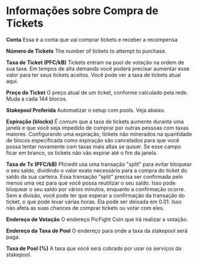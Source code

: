 # Informações sobre Compra de Tickets

**Conta** Essa é a conta que vai comprar tickets e receber a recompensa

**Número de Tickets** The number of tickets to attempt to purchase.

**Taxa de Ticket (PFC/kB)** Tickets entram na pool de votação na ordem de sua taxa. Em tempos de alta demanda você poderá precisar aumentar esse valor para ter seus tickets aceitos. Você pode ver a taxa de tickets atual aqui.

**Preço do Ticket** O preço atual de um ticket, conforme calculado pela rede. Muda a cada 144 blocos.

**Stakepool Preferida** Automatizar o setup com pools. Veja abaixo.

**Expiração (blocks)** É comum que a taxa de tickets aumente durante uma janela e que você seja impedido de comprar por outras pessoas com taxas maiores. Configurando uma expiração, tickets não minerados na quantidade de blocos especificada como expiração são cancelados para que você possa tentar novamente com taxas mais altas se quiser. Se esse campo ficar em branco, os tickets não vão expirar até o fim da janela.

**Taxa de Tx (PFC/kB)** Pfcredit usa uma transação "split" para evitar bloquear o seu saldo, dividindo o valor exato necessário para a compra do ticket do saldo da sua carteira. Essa transação "split" precisa ser confirmada pelo menos uma vez para que você possa reutilizar o seu saldo. Isso pode bloquear o seu saldo por vários minutos, enquanto a confirmação ocorre. Sem a divisão, você pode ter que esperar a confirmação da transação do ticket, o que pode levar várias horas. Ela pode ser deixada em 0.01. Isso não afeta as suas chances de comprar tickets ou votar com eles.

**Endereço de Votação** O endereço PicFight Coin que irá realizar a votação.

**Endereço da Taxa de Pool** O endereço para onde a taxa da stakepool será paga.

**Taxa de Pool (%)** A taxa que você será cobrado por usar os serviços da stakepool.

